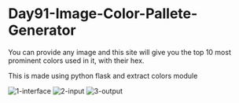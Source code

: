 # Day91-Image-Color-Pallete-Generator
You can provide any image and this site will give you the top 10 most prominent colors used in it, with their hex.

This is made using python flask and extract colors module

![1-interface](https://github.com/batgit39/Day91-Image-Color-Pallete-Generator/assets/86790253/09061637-fa01-491a-90e8-a4d0c762b0d0)
![2-input](https://github.com/batgit39/Day91-Image-Color-Pallete-Generator/assets/86790253/f885fd0c-73e8-4b72-8fe0-0214e3bbe165)
![3-output](https://github.com/batgit39/Day91-Image-Color-Pallete-Generator/assets/86790253/a509f4be-fc37-47b0-abca-3e55413e5126)
